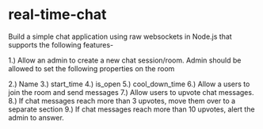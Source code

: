 # real-time-chat

Build a simple chat application using raw websockets in Node.js that supports the following features-

1.) Allow an admin to create a new chat session/room. Admin should be allowed to set the following properties on the room 

2.) Name
3.) start_time
4.) is_open
5.) cool_down_time
6.) Allow a users to join the room and send messages 
7.) Allow users to upvote chat messages.
8.) If chat messages reach more than 3 upvotes, move them over to a separate section
9.) If chat messages reach more than 10 upvotes, alert the admin to answer.
